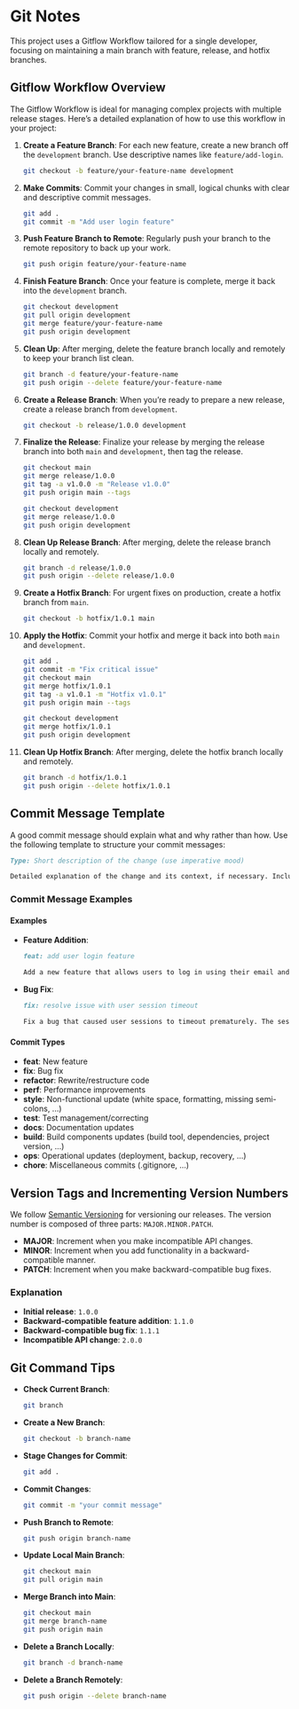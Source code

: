 # Git Notes

This project uses a Gitflow Workflow tailored for a single developer, focusing on maintaining a main branch with feature, release, and hotfix branches.

## Gitflow Workflow Overview

The Gitflow Workflow is ideal for managing complex projects with multiple release stages. Here’s a detailed explanation of how to use this workflow in your project:

1. **Create a Feature Branch**: For each new feature, create a new branch off the `development` branch. Use descriptive names like `feature/add-login`.

   ```bash
   git checkout -b feature/your-feature-name development
   ```

2. **Make Commits**: Commit your changes in small, logical chunks with clear and descriptive commit messages.

   ```bash
   git add .
   git commit -m "Add user login feature"
   ```

3. **Push Feature Branch to Remote**: Regularly push your branch to the remote repository to back up your work.

   ```bash
   git push origin feature/your-feature-name
   ```

4. **Finish Feature Branch**: Once your feature is complete, merge it back into the `development` branch.

   ```bash
   git checkout development
   git pull origin development
   git merge feature/your-feature-name
   git push origin development
   ```

5. **Clean Up**: After merging, delete the feature branch locally and remotely to keep your branch list clean.

   ```bash
   git branch -d feature/your-feature-name
   git push origin --delete feature/your-feature-name
   ```

6. **Create a Release Branch**: When you’re ready to prepare a new release, create a release branch from `development`.

   ```bash
   git checkout -b release/1.0.0 development
   ```

7. **Finalize the Release**: Finalize your release by merging the release branch into both `main` and `development`, then tag the release.

   ```bash
   git checkout main
   git merge release/1.0.0
   git tag -a v1.0.0 -m "Release v1.0.0"
   git push origin main --tags

   git checkout development
   git merge release/1.0.0
   git push origin development
   ```

8. **Clean Up Release Branch**: After merging, delete the release branch locally and remotely.

   ```bash
   git branch -d release/1.0.0
   git push origin --delete release/1.0.0
   ```

9. **Create a Hotfix Branch**: For urgent fixes on production, create a hotfix branch from `main`.

   ```bash
   git checkout -b hotfix/1.0.1 main
   ```

10. **Apply the Hotfix**: Commit your hotfix and merge it back into both `main` and `development`.

    ```bash
    git add .
    git commit -m "Fix critical issue"
    git checkout main
    git merge hotfix/1.0.1
    git tag -a v1.0.1 -m "Hotfix v1.0.1"
    git push origin main --tags

    git checkout development
    git merge hotfix/1.0.1
    git push origin development
    ```

11. **Clean Up Hotfix Branch**: After merging, delete the hotfix branch locally and remotely.

    ```bash
    git branch -d hotfix/1.0.1
    git push origin --delete hotfix/1.0.1
    ```

## Commit Message Template

A good commit message should explain what and why rather than how. Use the following template to structure your commit messages:

```markdown
Type: Short description of the change (use imperative mood)

Detailed explanation of the change and its context, if necessary. Include references to issues or tickets (e.g., "Closes #123").
```

### Commit Message Examples

#### Examples

- **Feature Addition**:

  ```markdown
  feat: add user login feature

  Add a new feature that allows users to log in using their email and password. This includes the login form, validation, and API integration. Closes #45.
  ```

- **Bug Fix**:

  ```markdown
  fix: resolve issue with user session timeout

  Fix a bug that caused user sessions to timeout prematurely. The session duration is now correctly set to 30 minutes. Closes #67.
  ```

#### Commit Types

- **feat**: New feature
- **fix**: Bug fix
- **refactor**: Rewrite/restructure code
- **perf**: Performance improvements
- **style**: Non-functional update (white space, formatting, missing semi-colons, ...)
- **test**: Test management/correcting
- **docs**: Documentation updates
- **build**: Build components updates (build tool, dependencies, project version, ...)
- **ops**: Operational updates (deployment, backup, recovery, ...)
- **chore**: Miscellaneous commits (.gitignore, ...)

## Version Tags and Incrementing Version Numbers

We follow [Semantic Versioning](https://semver.org/) for versioning our releases. The version number is composed of three parts: `MAJOR.MINOR.PATCH`.

- **MAJOR**: Increment when you make incompatible API changes.
- **MINOR**: Increment when you add functionality in a backward-compatible manner.
- **PATCH**: Increment when you make backward-compatible bug fixes.

### Explanation

- **Initial release**: `1.0.0`
- **Backward-compatible feature addition**: `1.1.0`
- **Backward-compatible bug fix**: `1.1.1`
- **Incompatible API change**: `2.0.0`

## Git Command Tips

- **Check Current Branch**:

  ```bash
  git branch
  ```

- **Create a New Branch**:

  ```bash
  git checkout -b branch-name
  ```

- **Stage Changes for Commit**:

  ```bash
  git add .
  ```

- **Commit Changes**:

  ```bash
  git commit -m "your commit message"
  ```

- **Push Branch to Remote**:

  ```bash
  git push origin branch-name
  ```

- **Update Local Main Branch**:

  ```bash
  git checkout main
  git pull origin main
  ```

- **Merge Branch into Main**:

  ```bash
  git checkout main
  git merge branch-name
  git push origin main
  ```

- **Delete a Branch Locally**:

  ```bash
  git branch -d branch-name
  ```

- **Delete a Branch Remotely**:

  ```bash
  git push origin --delete branch-name
  ```
